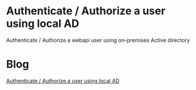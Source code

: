 # Authenticate / Authorize a user using local AD
Authenticate / Authorize a webapi user using on-premises Active directory

# Blog
[Authenticate / Authorize a user using local AD](https://www.naveedulhaq.com/index.php/dot-net-core/authenticate-authorize-a-user-using-local-ad/ "Naveed Ul-Haq's Blog")
